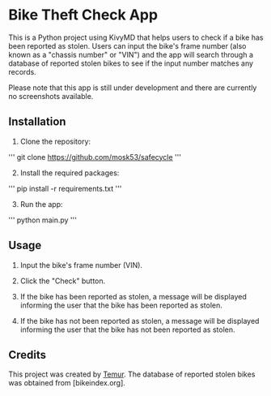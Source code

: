 # Bike Theft Check App

This is a Python project using KivyMD that helps users to check if a bike has been reported as stolen. 
Users can input the bike's frame number (also known as a "chassis number" or "VIN") 
and the app will search through a database of reported stolen bikes to see if the input number matches any records.

Please note that this app is still under development and there are currently no screenshots available.

## Installation

1. Clone the repository:

''' git clone https://github.com/mosk53/safecycle '''

2. Install the required packages:

''' pip install -r requirements.txt '''

3. Run the app:

''' python main.py '''

## Usage

1. Input the bike's frame number (VIN).

2. Click the "Check" button.

3. If the bike has been reported as stolen, a message will be displayed informing the user that the bike has been reported as stolen.

4. If the bike has not been reported as stolen, a message will be displayed informing the user that the bike has not been reported as stolen.

## Credits

This project was created by [Temur](https://github.com/mosk53). The database of reported stolen bikes was obtained from [bikeindex.org].

